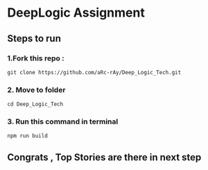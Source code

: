 # DeepLogic Assignment

## Steps to run

### 1.Fork this repo :

```
git clone https://github.com/aRc-rAy/Deep_Logic_Tech.git
```

### 2. Move to folder

```
cd Deep_Logic_Tech
```

### 3. Run this command in terminal

```
npm run build
```

## Congrats , Top Stories are there in next step
